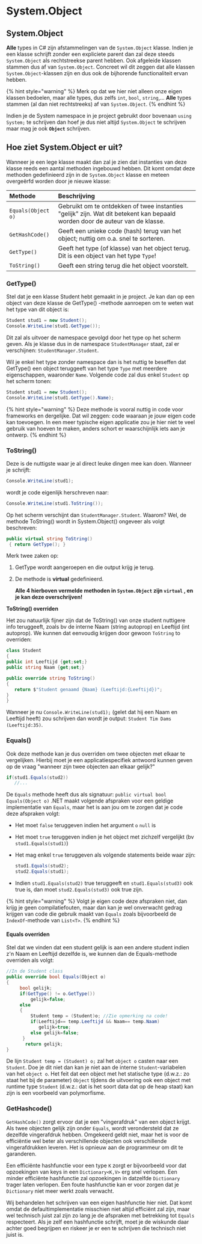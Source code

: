 # System.Object

## System.Object

**Alle** types in C\# zijn afstammelingen van de `System.Object` klasse. Indien je een klasse schrijft zonder een expliciete parent dan zal deze steeds `System.Object` als rechtstreekse parent hebben. Ook afgeleide klassen stammen dus af van `System.Object`. Concreet wil dit zeggen dat alle klassen `System.Object`-klassen zijn en dus ook de bijhorende functionaliteit ervan hebben.

{% hint style="warning" %}
Merk op dat we hier niet alleen onze eigen klassen bedoelen, maar alle types, dus zelfs `int`, `bool`, `string`,... **Alle** types stammen \(al dan niet rechtstreeks\) af van `System.Object`.
{% endhint %}

Indien je de System namespace in je project gebruikt door bovenaan `using System;` te schrijven dan hoef je dus niet altijd `System.Object` te schrijven maar mag je ook **`Object`** schrijven.

## Hoe ziet System.Object er uit?

Wanneer je een lege klasse maakt dan zal je zien dat instanties van deze klasse reeds een aantal methoden ingebouwd hebben. Dit komt omdat deze methoden gedefinieerd zijn in de `System.Object` klasse en meteen overgeërfd worden door je nieuwe klasse:

| Methode | Beschrijving |
| :--- | :--- |
| `Equals(Object o)` | Gebruikt om te ontdekken of twee instanties "gelijk" zijn. Wat dit betekent kan bepaald worden door de auteur van de klasse. |
| `GetHashCode()` | Geeft een unieke code \(hash\) terug van het object; nuttig om o.a. snel te sorteren. |
| `GetType()` | Geeft het type \(of klasse\) van het object terug. Dit is een object van het type `Type`! |
| `ToString()` | Geeft een string terug die het object voorstelt. |

### GetType\(\)

Stel dat je een klasse Student hebt gemaakt in je project. Je kan dan op een object van deze klasse de GetType\(\) -methode aanroepen om te weten wat het type van dit object is:

```csharp
Student stud1 = new Student();
Console.WriteLine(stud1.GetType());
```

Dit zal als uitvoer de namespace gevolgd door het type op het scherm geven. Als je klasse dus in de namespace `StudentManager` staat, zal er verschijnen: `StudentManager.Student`.

Wil je enkel het type zonder namespace dan is het nuttig te beseffen dat GetType\(\) een object teruggeeft van het type `Type` met meerdere eigenschappen, waaronder `Name`. Volgende code zal dus enkel `Student` op het scherm tonen:

```csharp
Student stud1 = new Student();
Console.WriteLine(stud1.GetType().Name);
```

{% hint style="warning" %}
Deze methode is vooral nuttig in code voor frameworks en dergelijke. Dat wil zeggen: code waaraan je jouw eigen code kan toevoegen. In een meer typische eigen applicatie zou je hier niet te veel gebruik van hoeven te maken, anders schort er waarschijnlijk iets aan je ontwerp.
{% endhint %}

### ToString\(\)

Deze is de nuttigste waar je al direct leuke dingen mee kan doen. Wanneer je schrijft:

```csharp
Console.WriteLine(stud1);
```

wordt je code eigenlijk herschreven naar:

```csharp
Console.WriteLine(stud1.ToString());
```

Op het scherm verschijnt dan `StudentManager.Student`. Waarom? Wel, de methode ToString\(\) wordt in System.Object\(\) ongeveer als volgt beschreven:

```csharp
public virtual string ToString()
 { return GetType(); }
```

Merk twee zaken op:

1. GetType wordt aangeroepen en die output krijg je terug.
2. De methode is **virtual** gedefinieerd.

   **Alle 4 hierboven vermelde methoden in `System.Object` zijn `virtual` , en je kan deze overschrijven!**

**ToString\(\) overriden**

Het zou natuurlijk fijner zijn dat de ToString\(\) van onze student nuttigere info teruggeeft, zoals bv de interne Naam \(string autoprop\) en Leeftijd \(int autoprop\). We kunnen dat eenvoudig krijgen door gewoon `ToString` to overriden:

```csharp
class Student
{
public int Leeftijd {get;set;}
public string Naam {get;set;}

public override string ToString()
{
   return $"Student genaamd {Naam} (Leeftijd:{Leeftijd})";
}
}
```

Wanneer je nu `Console.WriteLine(stud1);` \(gelet dat hij een Naam en Leeftijd heeft\) zou schrijven dan wordt je output: `Student Tim Dams (Leeftijd:35)`.

### Equals\(\)

Ook deze methode kan je dus overriden om twee objecten met elkaar te vergelijken. Hierbij moet je een applicatiespecifiek antwoord kunnen geven op de vraag "wanneer zijn twee objecten aan elkaar gelijk?"

```csharp
if(stud1.Equals(stud2))
   //...
```

De `Equals` methode heeft dus als signatuur: `public virtual bool Equals(Object o)` .NET maakt volgende afspraken voor een geldige implementatie van `Equals`, maar het is aan jou om te zorgen dat je code deze afspraken volgt:

* Het moet `false` teruggeven indien het argument `o` `null` is
* Het moet `true` teruggeven indien je het object met zichzelf vergelijkt \(bv `stud1.Equals(stud1)`\)
* Het mag enkel `true` teruggeven als volgende statements beide waar zijn:

  ```csharp
  stud1.Equals(stud2);
  stud2.Equals(stud1);
  ```

* Indien `stud1.Equals(stud2)` true teruggeeft en `stud1.Equals(stud3)` ook true is, dan moet `stud2.Equals(stud3)` ook true zijn.

{% hint style="warning" %}
Volgt je eigen code deze afspraken niet, dan krijg je geen compilatiefouten, maar dan kan je wel onverwacht gedrag krijgen van code die gebruik maakt van `Equals` zoals bijvoorbeeld de `IndexOf`-methode van `List<T>`.
{% endhint %}

#### Equals overriden

Stel dat we vinden dat een student gelijk is aan een andere student indien z'n Naam en Leeftijd dezelfde is, we kunnen dan de Equals-methode overriden als volgt:

```csharp
//In de Student class
public override bool Equals(Object o)
{
     bool gelijk;
     if(GetType() != o.GetType()) 
         gelijk=false;
     else
     {
         Student temp = (Student)o; //Zie opmerking na code!
         if(Leeftijd== temp.Leeftijd && Naam== temp.Naam)
            gelijk=true;
         else gelijk=false;
      }
       return gelijk;
}
```

De lijn `Student temp = (Student) o;` zal het `object o` casten naar een `Student`. Doe je dit niet dan kan je niet aan de interne `Student`-variabelen van het `object o`. Het feit dat een object met het statische type \(d.w.z.: zo staat het bij de parameter\) `Object` tijdens de uitvoering ook een object met runtime type `Student` \(d.w.z.: dat is het soort data dat op de heap staat\) kan zijn is een voorbeeld van polymorfisme.

### GetHashcode\(\)

`GetHashCode()` zorgt ervoor dat je een "vingerafdruk" van een object krijgt. Als twee objecten gelijk zijn onder `Equals`, wordt verondersteld dat ze dezelfde vingerafdruk hebben. Omgekeerd geldt niet, maar het is voor de efficiëntie wel beter als verschillende objecten ook verschillende vingerafdrukken leveren. Het is opnieuw aan de programmeur om dit te garanderen.

Een efficiënte hashfunctie voor een type `K` zorgt er bijvoorbeeld voor dat opzoekingen van keys in een `Dictionary<K,V>` erg snel verlopen. Een minder efficiënte hashfunctie zal opzoekingen in datzelfde `Dictionary` trager laten verlopen. Een foute hashfunctie kan er voor zorgen dat je `Dictionary` niet meer werkt zoals verwacht.

Wij behandelen het schrijven van een eigen hashfunctie hier niet. Dat komt omdat de defaultimplementatie misschien niet altijd efficiënt zal zijn, maar wel technisch juist zal zijn zo lang je de afspraken met betrekking tot `Equals` respecteert. Als je zelf een hashfunctie schrijft, moet je de wiskunde daar achter goed begrijpen en riskeer je er een te schrijven die technisch niet juist is.

